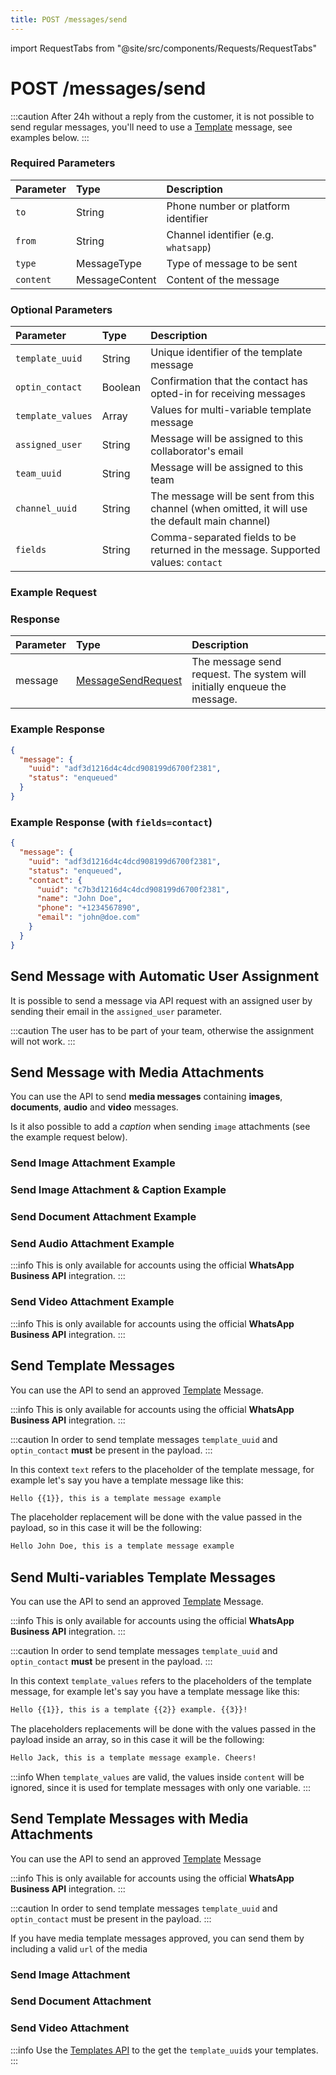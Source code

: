 ```yaml
---
title: POST /messages/send
---
```


import RequestTabs from "@site/src/components/Requests/RequestTabs"

# POST /messages/send

:::caution
After 24h without a reply from the customer, it is not possible to send regular messages, you'll need to use a [Template](#send-template-messages) message, see examples below.
:::

### Required Parameters

| Parameter | Type           | Description                          |
| :-------- | :------------- | :----------------------------------- |
| `to`      | String         | Phone number or platform identifier  |
| `from`    | String         | Channel identifier (e.g. `whatsapp`) |
| `type`    | MessageType    | Type of message to be sent           |
| `content` | MessageContent | Content of the message               |

### Optional Parameters

| Parameter         | Type    | Description                                                                                     |
| :---------------- | :------ | :---------------------------------------------------------------------------------------------- |
| `template_uuid`   | String  | Unique identifier of the template message                                                       |
| `optin_contact`   | Boolean | Confirmation that the contact has opted-in for receiving messages                               |
| `template_values` | Array   | Values for multi-variable template message                                                      |
| `assigned_user`   | String  | Message will be assigned to this collaborator's email                                           |
| `team_uuid`       | String  | Message will be assigned to this team                                                           |
| `channel_uuid`    | String  | The message will be sent from this channel (when omitted, it will use the default main channel) |
| `fields`          | String  | Comma-separated fields to be returned in the message. Supported values: `contact`               |

### Example Request

<RequestTabs endpoint='messages_api' request="post_messages"/>

### Response

| Parameter | Type                                                                   | Description                                                              |
| :-------- | :--------------------------------------------------------------------- | :----------------------------------------------------------------------- |
| message   | [MessageSendRequest](/api/reference/object_types/message_send_request) | The message send request. The system will initially enqueue the message. |

### Example Response

```json title=response.json
{
  "message": {
    "uuid": "adf3d1216d4c4dcd908199d6700f2381",
    "status": "enqueued"
  }
}
```

### Example Response (with `fields=contact`)

```json title=response.json
{
  "message": {
    "uuid": "adf3d1216d4c4dcd908199d6700f2381",
    "status": "enqueued",
    "contact": {
      "uuid": "c7b3d1216d4c4dcd908199d6700f2381",
      "name": "John Doe",
      "phone": "+1234567890",
      "email": "john@doe.com"
    }
  }
}
```

## Send Message with Automatic User Assignment

It is possible to send a message via API request with an assigned user by sending their email in the `assigned_user` parameter.

:::caution
The user has to be part of your team, otherwise the assignment will not work.
:::

<RequestTabs endpoint='messages_api' request="post_messages_with_user_assignment"/>

## Send Message with Media Attachments

You can use the API to send **media messages** containing **images**, **documents**, **audio** and **video** messages.

Is it also possible to add a _caption_ when sending `image` attachments (see the example request below).

### Send Image Attachment Example

<RequestTabs endpoint='messages_api' request="post_messages_image"/>

### Send Image Attachment & Caption Example

<RequestTabs endpoint='messages_api' request="post_messages_image_caption"/>

### Send Document Attachment Example

<RequestTabs endpoint='messages_api' request="post_messages_document"/>

### Send Audio Attachment Example

:::info
This is only available for accounts using the official **WhatsApp Business API** integration.
:::

<RequestTabs endpoint='messages_api' request="post_messages_audio"/>

### Send Video Attachment Example

:::info
This is only available for accounts using the official **WhatsApp Business API** integration.
:::

<RequestTabs endpoint='messages_api' request="post_messages_video"/>

## Send Template Messages

You can use the API to send an approved [Template](/api/reference/object_types/template) Message.

:::info
This is only available for accounts using the official **WhatsApp Business API** integration.
:::

:::caution
In order to send template messages `template_uuid` and `optin_contact` **must** be present in the payload.
:::

<RequestTabs endpoint='messages_api' request="post_messages_template"/>

In this context `text` refers to the placeholder of the template message, for example let's say you have a template message like this:

```bash title=template_example
Hello {{1}}, this is a template message example
```

The placeholder replacement will be done with the value passed in the payload, so in this case it will be the following:

```bash title=template_example
Hello John Doe, this is a template message example
```

## Send Multi-variables Template Messages

You can use the API to send an approved [Template](/api/reference/object_types/template) Message.

:::info
This is only available for accounts using the official **WhatsApp Business API** integration.
:::

:::caution
In order to send template messages `template_uuid` and `optin_contact` **must** be present in the payload.
:::

<RequestTabs endpoint='messages_api' request="post_multi_variable_messages_template"/>

In this context `template_values` refers to the placeholders of the template message, for example let's say you have a template message like this:

```bash title=template_example
Hello {{1}}, this is a template {{2}} example. {{3}}!
```

The placeholders replacements will be done with the values passed in the payload inside an array, so in this case it will be the following:

```bash title=template_example
Hello Jack, this is a template message example. Cheers!
```

:::info
When `template_values` are valid, the values inside `content` will be ignored, since it is used for template messages with only one variable.
:::

## Send Template Messages with Media Attachments

You can use the API to send an approved [Template](/api/reference/object_types/template) Message

:::info
This is only available for accounts using the official **WhatsApp Business API** integration.
:::

:::caution
In order to send template messages `template_uuid` and `optin_contact` must be present in the payload.
:::

If you have media template messages approved, you can send them by including a valid `url` of the media

### Send Image Attachment

<RequestTabs endpoint='messages_api' request="post_messages_template_image"/>

### Send Document Attachment

<RequestTabs endpoint='messages_api' request="post_messages_template_document"/>

### Send Video Attachment

<RequestTabs endpoint='messages_api' request="post_messages_template_video"/>

:::info
Use the [Templates API](/api/reference/template_messages_api/introduction) to the get the `template_uuid`s your templates.
:::
